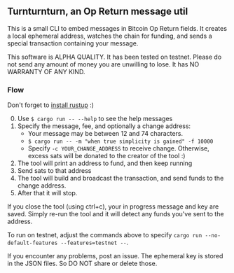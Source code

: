 ## Turnturnturn, an Op Return message util

This is a small CLI to embed messages in Bitcoin Op Return fields. It creates a
local ephemeral address, watches the chain for funding, and sends a special
transaction containing your message.

This software is ALPHA QUALITY. It has been tested on testnet. Please do not
send any amount of money you are unwilling to lose. It has NO WARRANTY OF ANY
KIND.

### Flow

Don't forget to [install rustup](https://rustup.rs/) :)

0. Use `$ cargo run -- --help` to see the help messages
1. Specify the message, fee, and optionally a change address:
    - Your message may be between 12 and 74 characters.
    - `$ cargo run -- -m "when true simplicity is gained" -f 10000`
    - Specify `-c YOUR_CHANGE_ADDRESS` to receive change. Otherwise, excess
      sats will be donated to the creator of the tool :)
2. The tool will print an address to fund, and then keep running
3. Send sats to that address
4. The tool will build and broadcast the transaction, and send funds to the
  change address.
5. After that it will stop.

If you close the tool (using ctrl+c), your in progress message and key are
saved. Simply re-run the tool and it will detect any funds you've sent to the
address.

To run on testnet, adjust the commands above to specify
`cargo run --no-default-features --features=testnet --`.

If you encounter any problems, post an issue. The ephemeral key is stored in
the JSON files. So DO NOT share or delete those.
